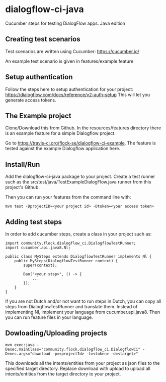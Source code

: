 # dialogflow-ci-java
Cucumber steps for testing DialogFlow apps. Java edition

## Creating test scenarios
Test scenarios are written using Cucumber: https://cucumber.io/

An example test scenario is given in features/example.feature

## Setup authentication
Follow the steps here to setup authentication for your project:
  https://dialogflow.com/docs/reference/v2-auth-setup
This will let you generate access tokens.

## The Example project
Clone/Download this from Github. In the resources/features directory there is an example feature for a simple Dialogflow project.

Go to https://travis-ci.org/flock-se/dialogflow-ci-example. The feature is tested against the example Dialogflow application here.

## Install/Run
Add the dialogflow-ci-java package to your project. Create a test runner such as the src/test/java/TestExampleDialogFlow.java runner from this project's Github.
  
Then you can run your features from the command line with:

```
mvn test -DprojectID=<your project id> -Dtoken=<your access token>
```

## Adding test steps
In order to add cucumber steps, create a class in your project such as:

```
import community.flock.dialogflow_ci.DialogflowTestRunner;
import cucumber.api.java8.Nl;

public class MySteps extends DialogflowTestRunner implements Nl {	
	public MySteps(DialogflowTestRunner context) {
		super(context);
		
		Dan("<your step>", () -> {
			...
		});
	}
}
```

If you are not Dutch and/or not want to run steps in Dutch, you can copy all steps from DialogflowTestRunner and translate them. Instead of implementing Nl, implement your language from cucumber.api.java8. Then you can run feature files in your language.

## Dowloading/Uploading projects

```
mvn exec:java -Dexec.mainClass="community.flock.dialogflow_ci.DialogflowCi" -Dexec.args="download -p=<projectId> -t=<token> -d=<target>"
```

This downloads all the intents/entities from your project as json files to the specified target directory. Replace download with upload to upload all intents/entities from the target directory to your project.
